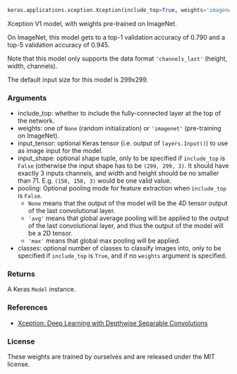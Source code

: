 ```python
keras.applications.xception.Xception(include_top=True, weights='imagenet', input_tensor=None, input_shape=None, pooling=None, classes=1000)
```

Xception V1 model, with weights pre-trained on ImageNet.

On ImageNet, this model gets to a top-1 validation accuracy of 0.790 and a top-5 validation accuracy of 0.945.

Note that this model only supports the data format `'channels_last'` (height, width, channels).

The default input size for this model is 299x299.

### Arguments

- include_top: whether to include the fully-connected layer at the top of the network.
- weights: one of `None` (random initialization) or `'imagenet'` (pre-training on ImageNet).
- input_tensor: optional Keras tensor (i.e. output of `layers.Input()`) to use as image input for the model.
- input_shape: optional shape tuple, only to be specified if `include_top` is `False` (otherwise the input shape has to be `(299, 299, 3)`. It should have exactly 3 inputs channels, and width and height should be no smaller than 71. E.g. `(150, 150, 3)` would be one valid value.
- pooling: Optional pooling mode for feature extraction when `include_top` is `False`.
  - `None` means that the output of the model will be the 4D tensor output of the last convolutional layer.
  - `'avg'` means that global average pooling will be applied to the output of the last convolutional layer, and thus the output of the model will be a 2D tensor.
  - `'max'` means that global max pooling will be applied.
- classes: optional number of classes to classify images into, only to be specified if `include_top` is `True`, and if no `weights` argument is specified.

### Returns

A Keras `Model` instance.

### References

- [Xception: Deep Learning with Depthwise Separable Convolutions](https://arxiv.org/abs/1610.02357)

### License

These weights are trained by ourselves and are released under the MIT license.